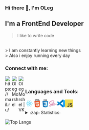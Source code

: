 ### Hi there 👋, I'm OLeg

## I'm a FrontEnd Developer

> I like to write code
<br/>
> I am constantly learning new things
<br/>
> Also i enjoy running every day

### Connect with me:

[<img align="left" alt="https://mail.ru/" width="22px" src="https://encrypted-tbn0.gstatic.com/images?q=tbn:ANd9GcSTQHlsSs4OQ8ixpvZoGsv6FUk5bNW1CfpSotH2wqzgfJTS_CYqFdtD1CsSJ2P22bGBc_s&usqp=CAU" />][whatapp]
[<img align="left" alt="OlegMorshel" width="22px" src="https://w7.pngwing.com/pngs/309/9/png-transparent-telegram-computer-icons-messaging-apps-others-miscellaneous-angle-triangle.png" />][telegram]
[<img align="left" alt="OlegMorshel | VK" width="22px" src="https://cdn.jsdelivr.net/npm/simple-icons@v3/icons/vk.svg" />][vk]

<br />

### Languages and Tools:

<img align="left" alt="React" width="26px" src="https://raw.githubusercontent.com/github/explore/80688e429a7d4ef2fca1e82350fe8e3517d3494d/topics/react/react.png" />
<img align="left" alt="HTML5" width="26px" src="https://raw.githubusercontent.com/github/explore/80688e429a7d4ef2fca1e82350fe8e3517d3494d/topics/html/html.png" />
<img align="left" alt="CSS3" width="26px" src="https://raw.githubusercontent.com/github/explore/80688e429a7d4ef2fca1e82350fe8e3517d3494d/topics/css/css.png" />
<img align="left" alt="Sass" width="26px" src="https://raw.githubusercontent.com/github/explore/80688e429a7d4ef2fca1e82350fe8e3517d3494d/topics/sass/sass.png" />
<img align="left" alt="Visual Studio Code" width="26px" src="https://raw.githubusercontent.com/github/explore/80688e429a7d4ef2fca1e82350fe8e3517d3494d/topics/visual-studio-code/visual-studio-code.png" />
<img align="left" alt="JavaScript" width="26px" src="https://raw.githubusercontent.com/github/explore/80688e429a7d4ef2fca1e82350fe8e3517d3494d/topics/javascript/javascript.png" />

<br />
<br />

<details>
  <summary>:zap: Statistics:</summary>
   <img align="left" alt="codeSTACKr's GitHub Stats" src="https://github-readme-stats.vercel.app/api/top-langs/?username=VladKalachev&langs_count=8&layout=compact" />
    <br />
    <img align="left" alt="codeSTACKr's GitHub Stats" src="https://github-readme-stats.vercel.app/api?username=VladKalachev&show_icons=true" />
</details>

[whatapp]: https://api.whatsapp.com/send?phone=79040741751
[telegram]: https://tlgg.ru/olegmorshel
[vk]: https://vk.com/olezha_n_g_u

![Top Langs](https://github-readme-stats.vercel.app/api/top-langs/?username=OlegMorshel&layout=compact)
